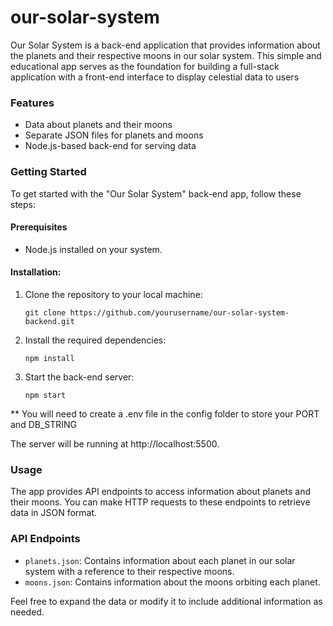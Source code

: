 # our-solar-system

Our Solar System is a back-end application that provides information about the planets and their respective moons in our solar system. This simple and educational app serves as the foundation for building a full-stack application with a front-end interface to display celestial data to users


### Features

* Data about planets and their moons
* Separate JSON files for planets and moons
* Node.js-based back-end for serving data

### Getting Started
To get started with the "Our Solar System" back-end app, follow these steps:

#### Prerequisites
* Node.js installed on your system.

#### Installation:

1.  Clone the repository to your local machine:

    ```
    git clone https://github.com/yourusername/our-solar-system-backend.git
    ```
2. Install the required dependencies: 
   ```
   npm install
   ```
3. Start the back-end server:

   ```
   npm start
   ```
** You will need to create a .env file in the config folder to store your PORT and DB_STRING 

The server will be running at http://localhost:5500.

### Usage

The app provides API endpoints to access information about planets and their moons. You can make HTTP requests to these endpoints to retrieve data in JSON format.

### API Endpoints
* `planets.json`: Contains information about each planet in our solar system with a reference to their respective moons.
* `moons.json`: Contains information about the moons orbiting each planet.

Feel free to expand the data or modify it to include additional information as needed.
